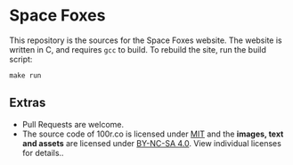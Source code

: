 # Space Foxes

This repository is the sources for the Space Foxes website. The website is written in C, and requires `gcc` to build. To rebuild the site, run the build script:

```
make run
```

## Extras

- Pull Requests are welcome.
- The source code of 100r.co is licensed under [MIT](https://github.com/hundredrabbits/100r.co/blob/main/LICENSE) and the **images, text and assets** are licensed under [BY-NC-SA 4.0](https://github.com/hundredrabbits/100r.co/blob/main/LICENSE.by-nc-sa-4.0.md). View individual licenses for details..
